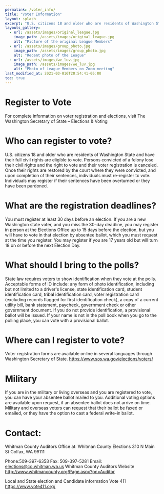 ```yaml
---
permalink: /voter_info/
title: "Voter Information"
layout: splash
excerpt: "U.S. citizens 18 and older who are residents of Washington State and have their full civil rights are eligible to vote."
layouts_gallery:
  - url: /assets/images/original_league.jpg
    image_path: /assets/images/original_league.jpg
    alt: "Picture of the original League Members"
  - url: /assets/images/group_photo.jpg
    image_path: /assets/images/group_photo.jpg
    alt: "Recent photo of the League"
  - url: /assets/images/we_luv.jpg
    image_path: /assets/images/we_luv.jpg
    alt: "Photo of League Members on Zoom meeting"
last_modified_at: 2021-03-016T20:54:41-05:00
toc: true
---
```


# Register to Vote

For complete information on voter registration and elections, visit The Washington Secretary of State – Elections & Voting

# Who can register to vote?

U.S. citizens 18 and older who are residents of Washington State and have their full civil rights are eligible to vote. Persons convicted of a felony lose their civil rights and the right to vote and their voter registration is canceled. Once their rights are restored by the court where they were convicted, and upon completion of their sentences, individuals must re-register to vote. Individuals may register if their sentences have been overturned or they have been pardoned.

# What are the registration deadlines?

You must register at least 30 days before an election. If you are a new Washington state voter, and you miss the 30-day deadline, you may register in person at the Elections Office up to 15 days before the election, but you will have to vote in that election by absentee ballot, which you must request at the time you register. You may register if you are 17 years old but will turn 18 on or before the next Election Day.

# What should I bring to the polls?

State law requires voters to show identification when they vote at the polls. Acceptable forms of ID include: any form of photo identification, including but not limited to a driver's license, state identification card, student identification card, tribal identification card, voter registration card (excluding records flagged for first identification check), a copy of a current utility bill, bank statement, paycheck, government check or other government document. If you do not provide identification, a provisional ballot will be issued. If your name is not in the poll book when you go to the polling place, you can vote with a provisional ballot.

# Where can I register to vote?

Voter registration forms are available online in several languages through Washington Secretary of State.
https://www.sos.wa.gov/elections/voters/

# Military

If you are in the military or living overseas and you are registered to vote, you can have your absentee ballot mailed to you. Additional voting options are available upon request, if an absentee ballot does not arrive on time. Military and overseas voters can request that their ballot be faxed or emailed, or they have the option to cast a federal write-in ballot.

# Contact:

Whitman County Auditors Office at:
Whitman County Elections
310 N Main St
Colfax, WA 99111

Phone:509-397-6353
Fax: 509-397-5281
Email: elections@co.whitman.wa.us
Whitman County Auditors Website
http://www.whitmancounty.org/Page.aspx?pn=Auditor

Local and State election and Candidate information
Vote 411 https://www.vote411.org/
